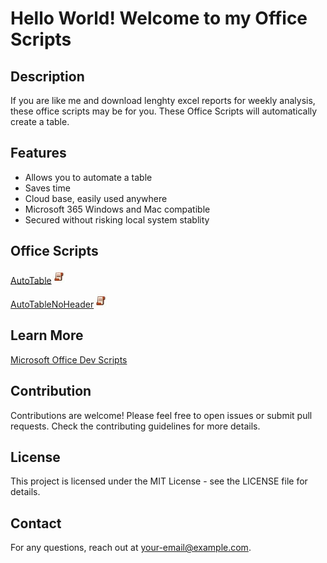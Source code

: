 # Hello World! Welcome to my Office Scripts

## Description
If you are like me and download lenghty excel reports for weekly analysis, these office scripts may be for you. These Office Scripts will automatically create a table. 

## Features
- Allows you to automate a table
- Saves time
- Cloud base, easily used anywhere
- Microsoft 365 Windows and Mac compatible
- Secured without risking local system stablity

## Office Scripts
[AutoTable](./autotable/autotable.md)<img src="/autotable/images/oslogo.jpg" width="23"/>

[AutoTableNoHeader](./autotable/autotablenh.md)<img src="/autotable/images/oslogo.jpg" width="23"/>

## Learn More
[Microsoft Office Dev Scripts](https://learn.microsoft.com/en-us/office/dev/scripts/)


## Contribution
Contributions are welcome! Please feel free to open issues or submit pull requests. Check the contributing guidelines for more details.

## License
This project is licensed under the MIT License - see the LICENSE file for details.

## Contact
For any questions, reach out at your-email@example.com.



